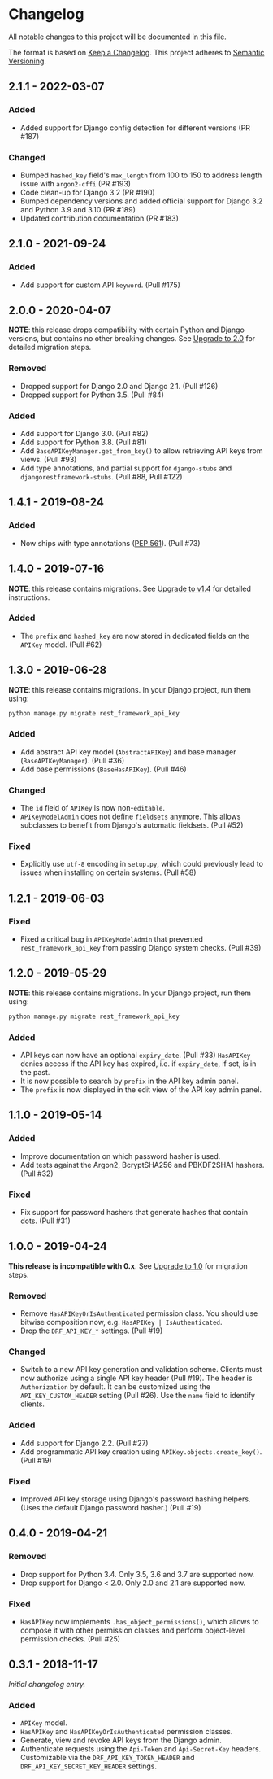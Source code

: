 # Changelog

All notable changes to this project will be documented in this file.

The format is based on [Keep a Changelog](https://keepachangelog.com/en/1.0.0/). This project adheres to [Semantic Versioning](https://semver.org/spec/v2.0.0.html).

## 2.1.1 - 2022-03-07

### Added

- Added support for Django config detection for different versions (PR #187)

### Changed

- Bumped `hashed_key` field's `max_length` from 100 to 150 to address length issue with `argon2-cffi` (PR #193)
- Code clean-up for Django 3.2 (PR #190)
- Bumped dependency versions and added official support for Django 3.2 and Python 3.9 and 3.10 (PR #189)
- Updated contribution documentation (PR #183)

## 2.1.0 - 2021-09-24

### Added

- Add support for custom API `keyword`. (Pull #175)

## 2.0.0 - 2020-04-07

**NOTE**: this release drops compatibility with certain Python and Django versions, but contains no other breaking changes. See [Upgrade to 2.0](https://florimondmanca.github.io/djangorestframework-api-key/upgrade/2.0/) for detailed migration steps.

### Removed

- Dropped support for Django 2.0 and Django 2.1. (Pull #126)
- Dropped support for Python 3.5. (Pull #84)

### Added

- Add support for Django 3.0. (Pull #82)
- Add support for Python 3.8. (Pull #81)
- Add `BaseAPIKeyManager.get_from_key()` to allow retrieving API keys from views. (Pull #93)
- Add type annotations, and partial support for `django-stubs` and `djangorestframework-stubs`. (Pull #88, Pull #122)

## 1.4.1 - 2019-08-24

### Added

- Now ships with type annotations ([PEP 561](https://www.python.org/dev/peps/pep-0561/)). (Pull #73)

## 1.4.0 - 2019-07-16

**NOTE**: this release contains migrations. See [Upgrade to v1.4](https://florimondmanca.github.io/djangorestframework-api-key/upgrade/1.4/) for detailed instructions.

### Added

- The `prefix` and `hashed_key` are now stored in dedicated fields on the `APIKey` model. (Pull #62)

## 1.3.0 - 2019-06-28

**NOTE**: this release contains migrations. In your Django project, run them using:

```python
python manage.py migrate rest_framework_api_key
```

### Added

- Add abstract API key model (`AbstractAPIKey`) and base manager (`BaseAPIKeyManager`). (Pull #36)
- Add base permissions (`BaseHasAPIKey`). (Pull #46)

### Changed

- The `id` field of `APIKey` is now non-`editable`.
- `APIKeyModelAdmin` does not define `fieldsets` anymore. This allows subclasses to benefit from Django's automatic fieldsets. (Pull #52)

### Fixed

- Explicitly use `utf-8` encoding in `setup.py`, which could previously lead to issues when installing on certain systems. (Pull #58)

## 1.2.1 - 2019-06-03

### Fixed

- Fixed a critical bug in `APIKeyModelAdmin` that prevented `rest_framework_api_key` from passing Django system checks. (Pull #39)

## 1.2.0 - 2019-05-29

**NOTE**: this release contains migrations. In your Django project, run them using:

```python
python manage.py migrate rest_framework_api_key
```

### Added

- API keys can now have an optional `expiry_date`. (Pull #33) `HasAPIKey` denies access if the API key has expired, i.e. if `expiry_date`, if set, is in the past.
- It is now possible to search by `prefix` in the API key admin panel.
- The `prefix` is now displayed in the edit view of the API key admin panel.

## 1.1.0 - 2019-05-14

### Added

- Improve documentation on which password hasher is used.
- Add tests against the Argon2, BcryptSHA256 and PBKDF2SHA1 hashers. (Pull #32)

### Fixed

- Fix support for password hashers that generate hashes that contain dots. (Pull #31)

## 1.0.0 - 2019-04-24

**This release is incompatible with 0.x**. See [Upgrade to 1.0](https://florimondmanca.github.io/djangorestframework-api-key/upgrade/1.4/) for migration steps.

### Removed

- Remove `HasAPIKeyOrIsAuthenticated` permission class. You should use bitwise composition now, e.g. `HasAPIKey | IsAuthenticated`.
- Drop the `DRF_API_KEY_*` settings. (Pull #19)

### Changed

- Switch to a new API key generation and validation scheme. Clients must now authorize using a single API key header (Pull #19). The header is `Authorization` by default. It can be customized using the `API_KEY_CUSTOM_HEADER` setting (Pull #26). Use the `name` field to identify clients.

### Added

- Add support for Django 2.2. (Pull #27)
- Add programmatic API key creation using `APIKey.objects.create_key()`. (Pull #19)

### Fixed

- Improved API key storage using Django's password hashing helpers. (Uses the default Django password hasher.) (Pull #19)

## 0.4.0 - 2019-04-21

### Removed

- Drop support for Python 3.4. Only 3.5, 3.6 and 3.7 are supported now.
- Drop support for Django < 2.0. Only 2.0 and 2.1 are supported now.

### Fixed

- `HasAPIKey` now implements `.has_object_permissions()`, which allows to compose it with other permission classes and perform object-level permission checks. (Pull #25)

## 0.3.1 - 2018-11-17

_Initial changelog entry._

### Added

- `APIKey` model.
- `HasAPIKey` and `HasAPIKeyOrIsAuthenticated` permission classes.
- Generate, view and revoke API keys from the Django admin.
- Authenticate requests using the `Api-Token` and `Api-Secret-Key` headers. Customizable via the `DRF_API_KEY_TOKEN_HEADER` and `DRF_API_KEY_SECRET_KEY_HEADER` settings.
